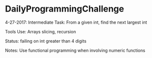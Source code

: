 # DailyProgrammingChallenge
4-27-2017: Intermediate
Task: From a given int, find the next largest int

Tools Use: Arrays slicing, recursion

Status: failing on int greater than 4 digits

Notes: Use functional programming when involving numeric functions
